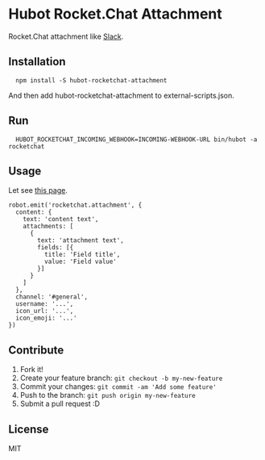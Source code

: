 # Hubot Rocket.Chat Attachment

Rocket.Chat attachment like [Slack](https://api.slack.com/docs/message-attachments).

## Installation

```
  npm install -S hubot-rocketchat-attachment
```

And then add hubot-rocketchat-attachment to external-scripts.json.

## Run

```
  HUBOT_ROCKETCHAT_INCOMING_WEBHOOK=INCOMING-WEBHOOK-URL bin/hubot -a rocketchat
```

## Usage

Let see [this page](https://rocket.chat/docs/administrator-guides/integrations/).

```
robot.emit('rocketchat.attachment', {
  content: {
    text: 'content text',
    attachments: [
      {
        text: 'attachment text',
        fields: [{
          title: 'Field title',
          value: 'Field value'
        }]
      }
    ]
  },
  channel: '#general',
  username: '...',
  icon_url: '...',
  icon_emoji: '...'
})
```

## Contribute

1. Fork it!
2. Create your feature branch: `git checkout -b my-new-feature`
3. Commit your changes: `git commit -am 'Add some feature'`
4. Push to the branch: `git push origin my-new-feature`
5. Submit a pull request :D

## License

MIT

